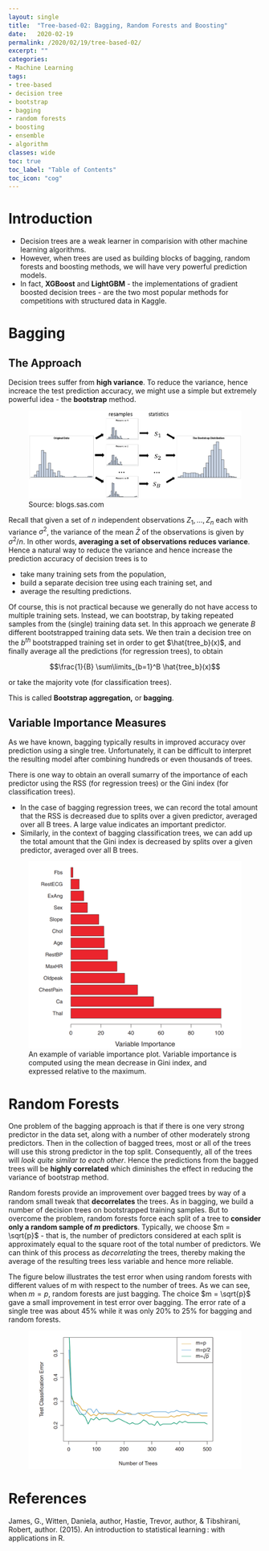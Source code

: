 ```yaml
---
layout: single
title:  "Tree-based-02: Bagging, Random Forests and Boosting"
date:   2020-02-19
permalink: /2020/02/19/tree-based-02/
excerpt: ""
categories: 
- Machine Learning
tags:
- tree-based
- decision tree
- bootstrap
- bagging
- random forests
- boosting
- ensemble
- algorithm
classes: wide
toc: true
toc_label: "Table of Contents"
toc_icon: "cog"
---
```


# Introduction

- Decision trees are a weak learner in comparision with other machine learning algorithms.
- However, when trees are used as building blocks of bagging, random forests and boosting methods, we will have very powerful prediction models.
- In fact, **XGBoost** and **LightGBM** - the implementations of gradient boosted decision trees - are the two most popular methods for competitions with structured data in Kaggle.

# Bagging

## The Approach

Decision trees suffer from **high variance**. To reduce the variance, hence increace the test prediction accuracy, we might use a simple but extremely powerful idea - the **bootstrap** method.

<figure>
	<img src="https://github.com/datasciblog/datasciblog.github.io/blob/master/_posts/images/2020-02-19-tree-based-methods-02/1.png?raw=true">
  <figcaption>Source: blogs.sas.com</figcaption>
</figure>

Recall that given a set of $n$ independent observations $Z_1, ... , Z_n$ each with variance $σ^2$, the variance of the mean $\bar{Z}$ of the observations is given by $σ^2/n$. In other words, **averaging a set of observations reduces variance**. Hence a natural way to reduce the variance and hence increase the prediction accuracy of decision trees is to 

- take many training sets from the population,
- build a separate decision tree using each training set, and
- average the resulting predictions.

Of course, this is not practical because we generally do not have access to multiple training sets. Instead, we can bootstrap, by taking repeated samples from the (single) training data set. In this approach we generate $B$ different bootstrapped training data sets. We then train a decision tree on the $b^{th}$ bootstrapped training set in order to get $\hat{tree_b}(x)$, and finally average all the predictions (for regression trees), to obtain 

$$\frac{1}{B} \sum\limits_{b=1}^B \hat{tree_b}(x)$$

or take the majority vote (for classification trees).

This is called **Bootstrap aggregation,** or **bagging**.

## Variable Importance Measures

As we have known, bagging typically results in improved accuracy over prediction using a single tree. Unfortunately, it can be difficult to interpret the resulting model after combining hundreds or even thousands of trees.

There is one way to obtain an overall sumarry of the importance of each predictor using the RSS (for regression trees) or the Gini index (for classification trees).

- In the case of bagging regression trees, we can record the total amount that the RSS is decreased due to splits over a given predictor, averaged over all B trees. A large value indicates an important predictor.
- Similarly, in the context of bagging classification trees, we can add up the total amount that the Gini index is decreased by splits over a given predictor, averaged over all B trees.

<figure>
	<img src="https://github.com/datasciblog/datasciblog.github.io/blob/master/_posts/images/2020-02-19-tree-based-methods-02/2.png?raw=true">
  <figcaption>An example of variable importance plot. Variable importance is computed using the mean decrease in Gini index, and expressed relative to the maximum.</figcaption>
</figure>

# Random Forests

One problem of the bagging approach is that if there is one very strong predictor in the data set, along with a number of other moderately strong predictors. Then in the collection of bagged trees, most or all of the trees will use this strong predictor in the top split. Consequently, all of the trees will *look quite similar to each other*. Hence the predictions from the bagged trees will be **highly correlated** which diminishes the effect in reducing the variance of bootstrap method.

Random forests provide an improvement over bagged trees by way of a random small tweak that **decorrelates** the trees. As in bagging, we build a number of decision trees on bootstrapped training samples. But to overcome the problem, random forests force each split of a tree to **consider only a random sample of $m$ predictors**. Typically, we choose $m = \sqrt{p}$ - that is, the number of predictors considered at each split is approximately equal to the square root of the total number of predictors. We can think of this process as *decorrelating* the trees, thereby making the average of the resulting trees less variable and hence more reliable.

The figure below illustrates the test error when using random forests with different values of m with respect to the number of trees. As we can see, when $m=p$, random forests are just bagging. The choice $m = \sqrt{p}$ gave a small improvement in test error over bagging. The error rate of a single tree was about 45% while it was only 20% to 25% for bagging and random forests.

<figure>
	<img src="https://github.com/datasciblog/datasciblog.github.io/blob/master/_posts/images/2020-02-19-tree-based-methods-02/3.png?raw=true">
</figure>

# References

  James, G., Witten, Daniela, author, Hastie, Trevor, author, & Tibshirani, Robert, author. (2015). An introduction to statistical learning : with applications in R.